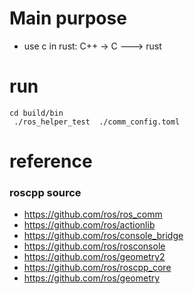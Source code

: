 # Main purpose
- use c in rust: C++ -> C ---> rust


# run
```shell
cd build/bin
 ./ros_helper_test  ./comm_config.toml
```

# reference
### roscpp source
- https://github.com/ros/ros_comm
- https://github.com/ros/actionlib
- https://github.com/ros/console_bridge
- https://github.com/ros/rosconsole
- https://github.com/ros/geometry2
- https://github.com/ros/roscpp_core
- https://github.com/ros/geometry
